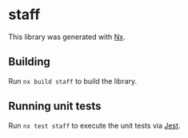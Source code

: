 # staff

This library was generated with [Nx](https://nx.dev).

## Building

Run `nx build staff` to build the library.

## Running unit tests

Run `nx test staff` to execute the unit tests via [Jest](https://jestjs.io).
